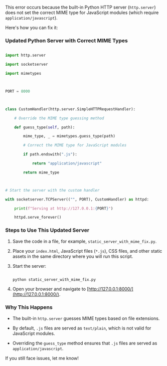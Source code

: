 This error occurs because the built-in Python HTTP server (`http.server`) does not set the correct MIME type for JavaScript modules (which require `application/javascript`).



Here's how you can fix it:



### Updated Python Server with Correct MIME Types



```python

import http.server

import socketserver

import mimetypes



PORT = 8000



class CustomHandler(http.server.SimpleHTTPRequestHandler):

    # Override the MIME type guessing method

    def guess_type(self, path):

        mime_type, _ = mimetypes.guess_type(path)

        # Correct the MIME type for JavaScript modules

        if path.endswith(".js"):

            return "application/javascript"

        return mime_type



# Start the server with the custom handler

with socketserver.TCPServer(("", PORT), CustomHandler) as httpd:

    print(f"Serving at http://127.0.0.1:{PORT}")

    httpd.serve_forever()

```



### Steps to Use This Updated Server



1. Save the code in a file, for example, `static_server_with_mime_fix.py`.

2. Place your `index.html`, JavaScript files (`*.js`), CSS files, and other static assets in the same directory where you will run this script.

3. Start the server:

   ```bash

   python static_server_with_mime_fix.py

   ```

4. Open your browser and navigate to [http://127.0.0.1:8000/](http://127.0.0.1:8000/).



### Why This Happens

- The built-in `http.server` guesses MIME types based on file extensions.

- By default, `.js` files are served as `text/plain`, which is not valid for JavaScript modules.

- Overriding the `guess_type` method ensures that `.js` files are served as `application/javascript`.



If you still face issues, let me know!
